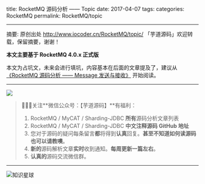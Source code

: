 title: RocketMQ 源码分析 —— Topic
date: 2017-04-07
tags:
categories: RocketMQ
permalink: RocketMQ/topic

-------

摘要: 原创出处 http://www.iocoder.cn/RocketMQ/topic/ 「芋道源码」欢迎转载，保留摘要，谢谢！

**本文主要基于 RocketMQ 4.0.x 正式版**  

本文为占坑文，未来会进行填坑，内容基本在后面的文章提及了，建议从 [《RocketMQ 源码分析 —— Message 发送与接收》](http://www.iocoder.cn/RocketMQ/message-send-and-receive) 开始阅读。

-------

![](http://www.iocoder.cn/images/common/wechat_mp_2018_05_18.jpg)

> 🙂🙂🙂关注**微信公众号：【芋道源码】**有福利：  
> 1. RocketMQ / MyCAT / Sharding-JDBC **所有**源码分析文章列表  
> 2. RocketMQ / MyCAT / Sharding-JDBC **中文注释源码 GitHub 地址**  
> 3. 您对于源码的疑问每条留言**都**将得到**认真**回复。**甚至不知道如何读源码也可以请教噢**。  
> 4. **新的**源码解析文章**实时**收到通知。**每周更新一篇左右**。  
> 5. **认真的**源码交流微信群。

-------

![知识星球](http://www.iocoder.cn/images/Architecture/2017_12_29/01.png)

